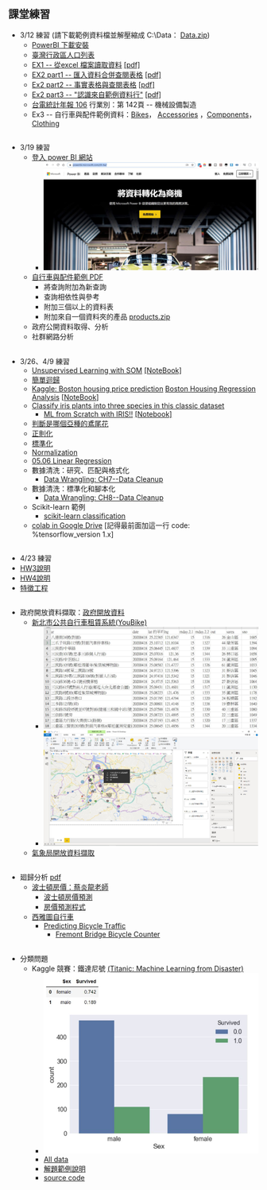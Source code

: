 ## 課堂練習
* 3/12 練習 (請下載範例資料檔並解壓縮成 C:\Data： [Data.zip](https://github.com/jumbokh/DataScience_1082/blob/master/data/Data.zip))
    * [PowerBI 下載安裝](https://www.microsoft.com/zh-TW/download/details.aspx?id=58494)
    * [臺灣行政區人口列表](https://zh.wikipedia.org/wiki/%E8%87%BA%E7%81%A3%E8%A1%8C%E6%94%BF%E5%8D%80%E4%BA%BA%E5%8F%A3%E5%88%97%E8%A1%A8)
    * [EX1 -- 從excel 檔案讀取資料](https://github.com/jumbokh/DataScience_1082/blob/master/data/example/C01/C01E01.xlsx) [[pdf]](https://github.com/jumbokh/DataScience_1082/blob/master/data/ex1.pdf)
    * [EX2 part1 -- 匯入資料合併查閱表格](https://github.com/jumbokh/DataScience_1082/blob/master/data/example/C02/C02E01.xlsx) [[pdf]](https://github.com/jumbokh/DataScience_1082/blob/master/data/ex2.pdf)
    * [Ex2 part2 -- 事實表格與查閱表格](https://github.com/jumbokh/DataScience_1082/blob/master/data/example/C02/C02E02.xlsx) [[pdf]](https://github.com/jumbokh/DataScience_1082/blob/master/data/ex3.pdf)
    * [Ex2 part3 -- "認識來自範例資料行"](https://github.com/jumbokh/DataScience_1082/blob/master/data/example/C02/C02E02.xlsx) [[pdf]](https://github.com/jumbokh/DataScience_1082/blob/master/data/ex4.pdf)
    * [台電統計年報 106](https://www.taipower.com.tw/upload/_userfilesfiles/106%E5%B9%B4%E7%B5%B1%E8%A8%88%E5%B9%B4%E5%A0%B1(1).pdf)
           行業別：第 142頁 -- 機械設備製造
    * Ex3 -- 自行車與配件範例資料：[Bikes](https://github.com/jumbokh/DataScience_1082/blob/master/data/example/C03/C03E01%20-%20Bikes.xlsx)， [Accessories](https://github.com/jumbokh/DataScience_1082/blob/master/data/example/C03/C03E01%20-%20Accessories.xlsx) ，[Components](https://github.com/jumbokh/DataScience_1082/blob/master/data/example/C03/C03E01%20-%20Components.xlsx)， [Clothing](https://github.com/jumbokh/DataScience_1082/blob/master/data/example/C03/C03E01%20-%20Clothing.xlsx)
##
* 3/19 練習
    * [登入 power BI 網站](https://powerbi.microsoft.com/zh-tw/) 
        * ![Power BI Web](https://github.com/jumbokh/DataScience_1082/blob/master/images/powerbi-web.JPG)
    * [自行車與配件範例 PDF](https://github.com/jumbokh/DataScience_1082/blob/master/data/ch3.pdf) 
        * 將查詢附加為新查詢
        * 查詢相依性與參考
        * 附加三個以上的資料表
        * 附加來自一個資料夾的產品 [products.zip](https://github.com/jumbokh/DataScience_1082/blob/master/data/example/C03/C03E03%20-%20Products.zip)
    * 政府公開資料取得、分析
    * 社群網路分析
##
* 3/26、4/9 練習
    * [Unsupervised Learning with SOM](https://www.kaggle.com/asparago/unsupervised-learning-with-som) [[NoteBook]](https://www.kaggle.com/jumbokh/unsupervised-learning-with-som/edit)
    * [簡單迴歸](https://nbviewer.jupyter.org/github/jumbokh/intro-computers/blob/master/src/simple_regression.ipynb)
    * [Kaggle: Boston housing price prediction](https://www.kaggle.com/c/boston-housing)
        [Boston Housing Regression Analysis](https://www.kaggle.com/tolgahancepel/boston-housing-regression-analysis) [[NoteBook]](https://nbviewer.jupyter.org/github/jumbokh/DataScience_1082/blob/master/src/Boston%20Housing%20Regression%20Analysis.ipynb)
    * [Classify iris plants into three species in this classic dataset](https://www.kaggle.com/uciml/iris)
        * [ML from Scratch with IRIS!!](https://www.kaggle.com/ash316/ml-from-scratch-with-iris) [[Notebook]](https://nbviewer.jupyter.org/github/jumbokh/DataScience_1082/blob/master/src/ML%20from%20Scratch%20with%20IRIS%21%21.ipynb)
    * [判斷是哪個亞種的鳶尾花](https://nbviewer.jupyter.org/github/jumbokh/intro-computers/blob/master/src/0702%20%E5%88%A4%E6%96%B7%E6%98%AF%E5%93%AA%E5%80%8B%E4%BA%9E%E7%A8%AE%E7%9A%84%E9%B3%B6%E5%B0%BE%E8%8A%B1.ipynb)
    * [正則化](https://nbviewer.jupyter.org/github/jumbokh/intro-computers/blob/master/src/%E6%AD%A3%E5%89%87%E5%8C%96.ipynb)
    * [標準化](https://nbviewer.jupyter.org/github/jumbokh/intro-computers/blob/master/src/standardizing_sequence.ipynb)
    * [Normalization](https://nbviewer.jupyter.org/github/jumbokh/intro-computers/blob/master/src/Normalizing_Sequence.ipynb)
    * [05.06 Linear Regression](https://nbviewer.jupyter.org/github/jumbokh/regression_learn/blob/master/src/05.06-Linear-Regression.ipynb)
    * 數據清洗：研究、匹配與格式化
       * [Data Wrangling: CH7--Data Cleanup](https://github.com/jumbokh/data-wrangling/tree/master/code/chp7-cleanup)
    * 數據清洗：標準化和腳本化
       * [Data Wrangling: CH8--Data Cleanup](https://github.com/jumbokh/data-wrangling/tree/master/code/chp8-cleanup)
    * Scikit-learn 範例
       * [scikit-learn classification](https://scikit-learn.org/stable/auto_examples/index.html#classification)
    * [colab in Google Drive](https://nbviewer.jupyter.org/github/jumbokh/deep-learning-with-python-notebooks/blob/master/2.1-a-first-look-at-a-neural-network.ipynb) [記得最前面加這一行 code: %tensorflow_version 1.x]
##
* 4/23 練習
* [HW3說明](https://nbviewer.jupyter.org/github/jumbokh/DataScience_1082/blob/master/src/HW3_som.ipynb)
* [HW4說明](https://nbviewer.jupyter.org/github/jumbokh/DataScience_1082/blob/master/src/HW4_optimizer_selection.ipynb)
* [特徵工程](https://github.com/jumbokh/DataScience_1082/blob/master/data/%E7%89%B9%E5%BE%B5%E5%B7%A5%E7%A8%8B.pdf)
##
* 政府開放資料擷取：[政府開放資料](https://data.gov.tw/)
    * [新北市公共自行車租賃系統(YouBike)](https://data.gov.tw/dataset/123026)
        * ![reorginaze](https://github.com/jumbokh/DataScience_1082/blob/master/images/ubike-ex1.JPG)
        * ![reorginaze](https://github.com/jumbokh/DataScience_1082/blob/master/images/ubike.jpg)
    * [氣象局開放資料擷取](https://opendata.cwb.gov.tw/dataset/climate?page=1)
##
* 廻歸分析 [pdf](https://github.com/jumbokh/DataScience_1082/blob/master/data/%E7%B7%9A%E6%80%A7%E5%9B%9E%E6%AD%B8.pdf)
    * [波士頓房價：蔡炎龍老師](http://moocs.nccu.edu.tw/media/17898)
        * [波士頓房價預測](https://nbviewer.jupyter.org/github/jumbokh/DataScience_1082/blob/master/src/0604%20%E6%B3%A2%E5%A3%AB%E9%A0%93%E6%88%BF%E5%83%B9%E9%A0%90%E6%B8%AC.ipynb)
        * [房價預測程式](https://nbviewer.jupyter.org/github/jumbokh/DataScience_1082/blob/master/src/Boston%20Housing%20Regression%20Analysis.ipynb)
    * [西雅圖自行車](https://blog.csdn.net/elma_tww/article/details/88111866)
        * [Predicting Bicycle Traffic](https://github.com/DataScienceWorks/PredictingBicycleTraffic)
            * [Fremont Bridge Bicycle Counter](https://data.seattle.gov/Transportation/Fremont-Bridge-Bicycle-Counter/65db-xm6k)
##
* 分類問題    
    * Kaggle 競賽：鐵達尼號 [(Titanic: Machine Learning from Disaster)](https://www.kaggle.com/c/titanic)
        * ![生存率--依性別](https://github.com/jumbokh/DataScience_1082/blob/master/images/Titantic-servial.JPG)
        * [All data](https://github.com/jumbokh/DataScience_1082/blob/master/data/titanic.zip)
        * [解題範例說明](https://medium.com/@yulongtsai/https-medium-com-yulongtsai-titanic-top3-8e64741cc11f)
        * [source code](https://nbviewer.jupyter.org/github/jumbokh/DataScience_1082/blob/master/src/Kaggle_Titanic_Top3__Medium.ipynb)
 
